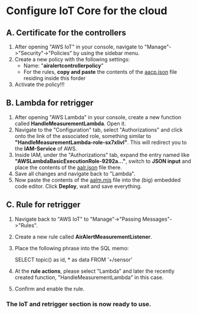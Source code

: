 # Configure IoT Core for the cloud

## A. Certificate for the controllers

1. After opening "AWS IoT" in your console, navigate to "Manage"->"Security"->"Policies" by using the sidebar menu.
2. Create a new policy with the following settings:
   - Name: "**airalertcontrollerpolicy**"
   - For the rules, **copy and paste** the contents of the [aacp.json](aacp.json) file residing inside this forder
3. Activate the policy!!!

## B. Lambda for retrigger

1. After opening "AWS Lambda" in your console, create a new function called **HandleMeasurementLambda**. Open it.
2. Navigate to the "Configuration" tab, select "Authorizations" and click onto the link of the associated role, something similar to **"HandleMeasurementLambda-role-sx7xlivl"**. This will redirect you to the **IAM-Service** of AWS.
3. Inside IAM, under the "Authorizations" tab, expand the entry named like **"AWSLambdaBasicExecutionRole-9292a..."**, switch to **JSON input** and place the contents of the [aalr.json](aalr.json) file there.
4. Save all changes and navigate back to "Lambda".
5. Now paste the contents of the [aalm.mjs](aalm.mjs) file into the (big) embedded code editor. Click **Deploy**, wait and save everything.

## C. Rule for retrigger

1. Navigate back to "AWS IoT" to "Manage"->"Passing Messages"->"Rules".
2. Create a new rule called **AirAlertMeasurementListener**.
3. Place the following phrase into the SQL memo:

   SELECT topic() as id, * as data FROM '+/sensor'

4. At the **rule actions**, please select "Lambda" and later the recently created function, "HandleMeasurementLambda" in this case.
5. Confirm and enable the rule.

### The IoT and retrigger section is now ready to use.
